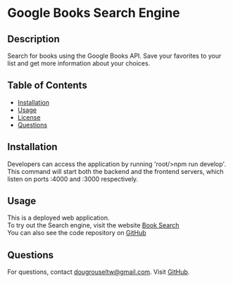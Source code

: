 # Google Books Search Engine

## Description
Search for books using the Google Books API. Save your favorites to your list and get more information about your choices.

## Table of Contents
- [Installation](#installation)
- [Usage](#usage)
- [License](#license)
- [Questions](#questions)

## Installation
Developers can access the application by running 'root/>npm run develop'. This command will start both the backend and the frontend servers, which listen on ports :4000 and :3000 respectively.

## Usage
This is a deployed web application.  
To try out the Search engine, visit the website  [Book Search](https://book-search-eqes.onrender.com "Book Search")  
You can also see the code repository on   [GitHub](https://github.com/stever001/books "My Repo")


## Questions
For questions, contact dougrouseltw@gmail.com. Visit [GitHub](https://github.com/dougyfresh208).
